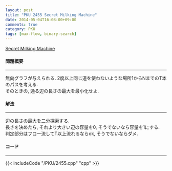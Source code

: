 ```yaml
---
layout: post
title: "PKU 2455 Secret Milking Machine"
date: 2014-05-04T16:08:00+09:00
comments: true
category: PKU
tags: [max-flow, binary-search]
---
```


[Secret Milking Machine](http://poj.org/problem?id=2455)

#### 問題概要

****

無向グラフが与えられる. 2度以上同じ道を使わないような場所1からNまでのT本のパスを考える.<br>
そのときの, 通る辺の長さの最大を最小化せよ.

#### 解法

****

辺の長さの最大を二分探索する.<br>
長さを決めたら, それより大きい辺の容量を0, そうでないなら容量を1にする.<br>
判定部分はフロー流してT以上流れるならok, そうでないならダメ.

#### コード

****

{{< includeCode "/PKU/2455.cpp" "cpp" >}}

